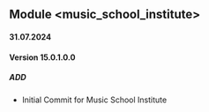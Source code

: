 ## Module <music_school_institute>

#### 31.07.2024
#### Version 15.0.1.0.0
##### ADD

- Initial Commit for Music School Institute

